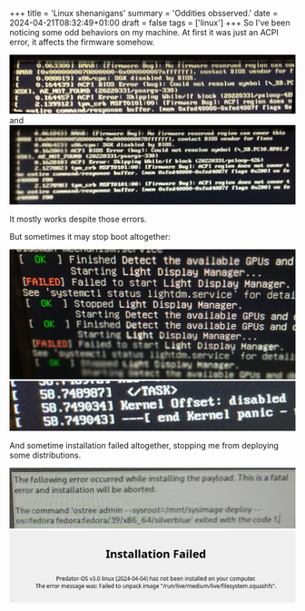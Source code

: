 +++
title = 'Linux shenanigans'
summary = 'Oddities obsserved.'
date = 2024-04-21T08:32:49+01:00
draft = false
tags = ['linux']
+++
So I've been noticing some odd behaviors on my machine.
At first it was just an ACPI error, it affects the firmware somehow.

![ACPI Error](IMG_20240403_165152.jpg) and ![ACPI error 2](IMG_20240407_162038.jpg)

It mostly works despite those errors.

But sometimes it may stop boot altogether:

![Lightdm issue](IMG_20240404_230444.jpg)
![Kernel panic](IMG_20240405_192759.jpg)

And sometime installation failed altogether, stopping me from deploying some distributions.

![Fedora installation fail](IMG_20240408_173422.jpg)
![Predator installlation failed](Screenshot_20240421_151534.png)
